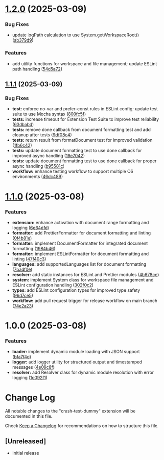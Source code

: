 # [1.2.0](https://github.com/mattbrannon/crash-test-dummy/compare/v1.1.1...v1.2.0) (2025-03-09)


### Bug Fixes

* update logPath calculation to use System.getWorkspaceRoot() ([ab379d9](https://github.com/mattbrannon/crash-test-dummy/commit/ab379d9d071f277b1820731dfd8254822d623919))


### Features

* add utility functions for workspace and file management; update ESLint path handling ([54d5a72](https://github.com/mattbrannon/crash-test-dummy/commit/54d5a72f0416b1efb7b5f6bcf504f78c76f7b7de))

## [1.1.1](https://github.com/mattbrannon/crash-test-dummy/compare/v1.1.0...v1.1.1) (2025-03-09)


### Bug Fixes

* **test:** enforce no-var and prefer-const rules in ESLint config; update test suite to use Mocha syntax ([800fc5f](https://github.com/mattbrannon/crash-test-dummy/commit/800fc5f86ecc5cfe3cebd12dd1d2da32affb7d20))
* **tests:** increase timeout for Extension Test Suite to improve test reliability ([63dbabd](https://github.com/mattbrannon/crash-test-dummy/commit/63dbabd93cca761b347b5c8b56d4b68c7a728bb7))
* **tests:** remove done callback from document formatting test and add cleanup after tests ([9df08c4](https://github.com/mattbrannon/crash-test-dummy/commit/9df08c4324b51df1814cc78886882dada70154d5))
* **tests:** return result from formatDocument test for improved validation ([1fb6c42](https://github.com/mattbrannon/crash-test-dummy/commit/1fb6c4266e500fffae32a1e55385652b69dea42d))
* **tests:** update document formatting test to use done callback for improved async handling ([19e7042](https://github.com/mattbrannon/crash-test-dummy/commit/19e704261f198834e42167587a78e9952c4b9b4a))
* **tests:** update document formatting test to use done callback for proper async handling ([b95581c](https://github.com/mattbrannon/crash-test-dummy/commit/b95581c36f74537345ce3772e6bc2a0cb61e6a9b))
* **workflow:** enhance testing workflow to support multiple OS environments ([46dc489](https://github.com/mattbrannon/crash-test-dummy/commit/46dc489122a3c3be17a08bc854ad97fd6d6e0860))

# [1.1.0](https://github.com/mattbrannon/crash-test-dummy/compare/v1.0.0...v1.1.0) (2025-03-08)


### Features

* **extension:** enhance activation with document range formatting and logging ([6e64dfd](https://github.com/mattbrannon/crash-test-dummy/commit/6e64dfdd9c6cf5a3d00650c9a79d23c5bd8e1056))
* **formatter:** add PrettierFormatter for document formatting and linting ([0f4b81e](https://github.com/mattbrannon/crash-test-dummy/commit/0f4b81e50e42d3198d7bca4079d695d93f788afc))
* **formatter:** implement DocumentFormatter for integrated document formatting ([1984b46](https://github.com/mattbrannon/crash-test-dummy/commit/1984b46ff4e64a6c811ba5222eee650b4c32415b))
* **formatter:** implement ESLintFormatter for document formatting and linting ([47f40c3](https://github.com/mattbrannon/crash-test-dummy/commit/47f40c324f8bbd3a017698790f8bcb16e2dde2f9))
* **languages:** add supportedLanguages list for document formatting ([7badf0e](https://github.com/mattbrannon/crash-test-dummy/commit/7badf0ea38e12e8f7bd07e1d3787cb6b041ecf92))
* **resolver:** add static instances for ESLint and Prettier modules ([4b678ce](https://github.com/mattbrannon/crash-test-dummy/commit/4b678cee3615dd1f7c863c5c614cb3ea06729936))
* **system:** implement System class for workspace file management and ESLint configuration handling ([302f0c2](https://github.com/mattbrannon/crash-test-dummy/commit/302f0c28f9eff136b22aec787ef2fe92433b7925))
* **types:** add ESLint configuration types for improved type safety ([96d7ce5](https://github.com/mattbrannon/crash-test-dummy/commit/96d7ce5b5ae3cba267afd4ab78c1370018e85061))
* **workflow:** add pull request trigger for release workflow on main branch ([74e2a23](https://github.com/mattbrannon/crash-test-dummy/commit/74e2a232bf8530032114890c082da553ebf438b2))

# 1.0.0 (2025-03-08)


### Features

* **loader:** implement dynamic module loading with JSON support ([bfa7f4d](https://github.com/mattbrannon/crash-test-dummy/commit/bfa7f4d619f99d46003c742d16036da0e004c9b2))
* **logger:** add logger utility for structured output and timestamped messages ([4e09c8f](https://github.com/mattbrannon/crash-test-dummy/commit/4e09c8f0562b4c87ce3729376e93397d1cda9e4e))
* **resolver:** add Resolver class for dynamic module resolution with error logging ([1c092f1](https://github.com/mattbrannon/crash-test-dummy/commit/1c092f1f64c9ce8da51dc38ec5b9fd79a57804ef))

# Change Log

All notable changes to the "crash-test-dummy" extension will be documented in this file.

Check [Keep a Changelog](http://keepachangelog.com/) for recommendations on how to structure this file.

## [Unreleased]

- Initial release
